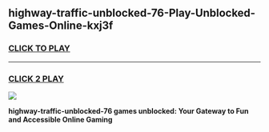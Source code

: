 
## highway-traffic-unblocked-76-Play-Unblocked-Games-Online-kxj3f
<h3>
<a href="https://premium76.site?title=highway-traffic-unblocked-76&ref=25A">CLICK TO PLAY</a></h3>
<hr>

<h3>
<a href="https://premium76.site?title=highway-traffic-unblocked-76&ref=25A">CLICK 2 PLAY</a>
  
</h3>

<a href="https://premium76.site?title=highway-traffic-unblocked-76&ref=25A"><img src="https://clearcache.store/games.png"></a>


**highway-traffic-unblocked-76 games unblocked: Your Gateway to Fun and Accessible Online Gaming**
